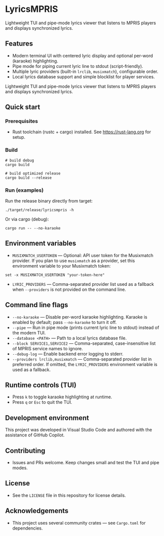  # LyricsMPRIS

 Lightweight TUI and pipe-mode lyrics viewer that listens to MPRIS players and displays synchronized lyrics.

 ## Features

 - Modern terminal UI with centered lyric display and optional per-word (karaoke) highlighting.
 - Pipe mode for piping current lyric line to stdout (script-friendly).
 - Multiple lyric providers (built-in `lrclib`, `musixmatch`), configurable order.
 - Local lyrics database support and simple blocklist for player services.


 Lightweight TUI and pipe-mode lyrics viewer that listens to MPRIS players and displays synchronized lyrics.

 ## Quick start

 ### Prerequisites

 - Rust toolchain (rustc + cargo) installed. See https://rust-lang.org for setup.

 ### Build

 ```
 # build debug
 cargo build

 # build optimized release
 cargo build --release
 ```

 ### Run (examples)

 Run the release binary directly from target:

 ```
 ./target/release/lyricsmpris -h
 ```

 Or via cargo (debug):

 ```
 cargo run -- --no-karaoke
 ```

 ## Environment variables

 - `MUSIXMATCH_USERTOKEN` — Optional: API user token for the Musixmatch provider. If you plan to use `musixmatch` as a provider, set this environment variable to your Musixmatch token:

 ```fish
 set -x MUSIXMATCH_USERTOKEN "your-token-here"
 ```

 - `LYRIC_PROVIDERS` — Comma-separated provider list used as a fallback when `--providers` is not provided on the command line.

 ## Command line flags

 - `--no-karaoke` — Disable per-word karaoke highlighting. Karaoke is enabled by default; pass `--no-karaoke` to turn it off.
 - `--pipe` — Run in pipe mode (prints current lyric line to stdout) instead of the modern TUI.
 - `--database <PATH>` — Path to a local lyrics database file.
 - `--block SERVICE1,SERVICE2` — Comma-separated, case-insensitive list of MPRIS service names to ignore.
 - `--debug-log` — Enable backend error logging to stderr.
 - `--providers lrclib,musixmatch` — Comma-separated provider list in preferred order. If omitted, the `LYRIC_PROVIDERS` environment variable is used as a fallback.

 ## Runtime controls (TUI)

 - Press `k` to toggle karaoke highlighting at runtime.
 - Press `q` or `Esc` to quit the TUI.

 ## Development environment

 This project was developed in Visual Studio Code and authored with the assistance of GitHub Copilot.

 ## Contributing

 - Issues and PRs welcome. Keep changes small and test the TUI and pipe modes.

 ## License

 - See the `LICENSE` file in this repository for license details.

 ## Acknowledgements

 - This project uses several community crates — see `Cargo.toml` for dependencies.
